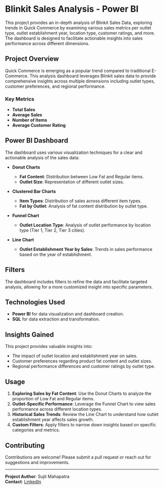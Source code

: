# Blinkit Sales Analysis - Power BI

This project provides an in-depth analysis of Blinkit Sales Data, exploring trends in Quick Commerce by examining various sales metrics per outlet type, outlet establishment year, location type, customer ratings, and more. The dashboard is designed to facilitate actionable insights into sales performance across different dimensions.

## Project Overview

Quick Commerce is emerging as a popular trend compared to traditional E-Commerce. This analysis dashboard leverages Blinkit sales data to provide comprehensive insights across multiple dimensions including outlet types, customer preferences, and regional performance.

### Key Metrics
- **Total Sales**
- **Average Sales**
- **Number of Items**
- **Average Customer Rating**

## Power BI Dashboard

The dashboard uses various visualization techniques for a clear and actionable analysis of the sales data:

- **Donut Charts**
  - **Fat Content**: Distribution between Low Fat and Regular items.
  - **Outlet Size**: Representation of different outlet sizes.

- **Clustered Bar Charts**
  - **Item Types**: Distribution of sales across different item types.
  - **Fat by Outlet**: Analysis of fat content distribution by outlet type.

- **Funnel Chart**
  - **Outlet Location Type**: Analysis of outlet performance by location type (Tier 1, Tier 2, Tier 3 cities).

- **Line Chart**
  - **Outlet Establishment Year by Sales**: Trends in sales performance based on the year of establishment.

## Filters

The dashboard includes filters to refine the data and facilitate targeted analysis, allowing for a more customized insight into specific parameters.

## Technologies Used

- **Power BI** for data visualization and dashboard creation.
- **SQL** for data extraction and transformation.

## Insights Gained

This project provides valuable insights into:
- The impact of outlet location and establishment year on sales.
- Customer preferences regarding product fat content and outlet sizes.
- Regional performance differences and customer ratings by outlet type.

## Usage

1. **Exploring Sales by Fat Content**: Use the Donut Charts to analyze the proportion of Low Fat and Regular items.
2. **Outlet-Specific Performance**: Leverage the Funnel Chart to view sales performance across different location types.
3. **Historical Sales Trends**: Review the Line Chart to understand how outlet establishment year affects sales growth.
4. **Custom Filters**: Apply filters to narrow down insights based on specific categories and metrics.

## Contributing

Contributions are welcome! Please submit a pull request or reach out for suggestions and improvements.

---

**Project Author**: Sujit Mahapatra  
**Contact**: [LinkedIn](https://www.linkedin.com/in/mr-sm25/)

